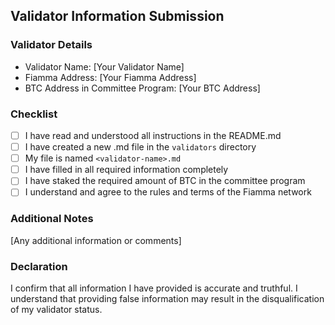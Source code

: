    ## Validator Information Submission

   ### Validator Details
   - Validator Name: [Your Validator Name]
   - Fiamma Address: [Your Fiamma Address]
   - BTC Address in Committee Program: [Your BTC Address]

   ### Checklist
   - [ ] I have read and understood all instructions in the README.md
   - [ ] I have created a new .md file in the `validators` directory
   - [ ] My file is named `<validator-name>.md`
   - [ ] I have filled in all required information completely
   - [ ] I have staked the required amount of BTC in the committee program
   - [ ] I understand and agree to the rules and terms of the Fiamma network

   ### Additional Notes
   [Any additional information or comments]

   ### Declaration
   I confirm that all information I have provided is accurate and truthful. I understand that providing false information may result in the disqualification of my validator status.